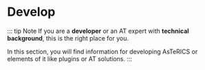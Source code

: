 # Develop

::: tip Note
If you are a **developer** or an AT expert with **technical background**, this is the right place for you.

In this section, you will find information for developing AsTeRICS or elements of it like plugins or AT solutions.
:::

<!-- ## Go to

::: warning TODO
Add TOC
::: -->
